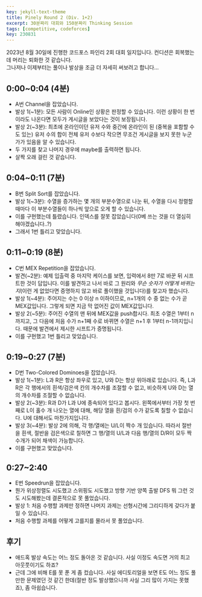 ```yaml
---
key: jekyll-text-theme
title: Pinely Round 2 (Div. 1+2)
excerpt: 30분짜리 대회와 150분짜리 Thinking Session
tags: [competitive, codeforces]
key: 230831
---
```

2023년 8월 30일에 진행한 코드포스 파인리 2회 대회 일지입니다. 컨디션은 회복했는데 머리는 퇴화한 것 같습니다.\
그나저나 이제부터는 풀이나 발상을 조금 더 자세히 써보려고 합니다...

## 0:00~0:04 (4분)
- A번 Channel을 잡았습니다.
- 발상 1(~1분): 모든 사람이 Online인 상황은 판정할 수 있습니다. 이런 상황이 한 번이라도 나온다면 모두가 게시글을 보았다는 것이 보장됩니다.
- 발상 2(~3분): 최초에 온라인이던 유저 수와 중간에 온라인이 된 (중복을 포함할 수도 있는) 유저 수의 합이 전체 유저 수보다 작으면 무조건 게시글을 보지 못한 누군가가 있음을 알 수 있습니다.
- 두 가지를 찾고 나머지 경우에 maybe를 출력하면 됩니다.
- 살짝 오래 걸린 것 같습니다.

## 0:04~0:11 (7분)
- B번 Split Sort를 잡았습니다.
- 발상 1(~3분): 수열을 증가하는 몇 개의 부분수열으로 나눈 뒤, 수열을 다시 정렬할 때마다 이 부분수열들이 하나씩 앞으로 오게 할 수 있습니다.
- 이를 구현했는데 틀렸습니다. 인덱스를 잘못 잡았습니다(0베 쓰는 것을 더 열심히 해야겠습니다..?)
- 그래서 1번 틀리고 맞았습니다.

## 0:11~0:19 (8분)
- C번 MEX Repetition을 잡았습니다.
- 발견(~2분): 예제 입출력 중 마지막 케이스를 보면, 입력에서 8만 7로 바꾼 뒤 시프트한 것이 답입니다. 이를 발견하고 나서 바로 그 원리와 *무슨 숫자가 어떻게 바뀌는지*(이런 게 없었다면 증명하지 않고 바로 풀이했을 것입니다)를 찾고자 했습니다.
- 발상 1(~4분): 주어지는 수는 0 이상 n 이하이므로, n+1개의 수 중 없는 수가 곧 MEX값입니다. 그렇게 되면 지금 막 없어진 값이 MEX값입니다.
- 발상 2(~5분): 주어진 수열의 맨 뒤에 MEX값을 push합시다. 최초 수열은 1부터 n까지고, 그 다음에 처음 수가 n+1째 수로 바뀌면 수열은 n+1 후 1부터 n-1까지입니다. 때문에 발견에서 제시한 시프트가 증명됩니다.
- 이를 구현했고 1번 틀리고 맞았습니다.

## 0:19~0:27 (7분)
- D번 Two-Colored Dominoes을 잡았습니다.
- 발상 1(~1분): L과 R은 항상 좌우로 있고, U와 D는 항상 위아래로 있습니다. 즉, L과 R은 각 행에서의 흰색/검은색 칸의 개수차를 조절할 수 없고, 비슷하게 U와 D는 열의 개수차를 조절할 수 없습니다.
- 발상 2(~3분): R과 D가 L과 U에 종속되어 있다고 봅시다. 왼쪽에서부터 가장 첫 번째로 L이 홀수 개 나오는 열에 대해, 해당 열을 흰/검의 수가 같도록 칠할 수 없습니다. U에 대해서도 마찬가지입니다.
- 발상 3(~4분): 발상 2에 의해, 각 행/열에는 U/L이 짝수 개 있습니다. 따라서 절반을 흰색, 절반을 검은색으로 칠하면 그 행/열의 U/L과 다음 행/열의 D/R이 모두 짝수개가 되어 채색이 가능합니다.
- 이를 구현했고 맞았습니다. 

## 0:27~2:40
- E번 Speedrun을 잡았습니다.
- 뭔가 위상정렬도 시도했고 스위핑도 시도했고 방향 기반 양쪽 출발 DFS 뭐 그런 것도 시도해봤는데 결론적으로 못 풀었습니다.
- 발상 1: 처음 수행할 과제만 정하면 나머지 과제는 선형시간에 그리디하게 갖다가 붙일 수 있습니다.
- 처음 수행할 과제를 어떻게 고를지를 몰라서 못 풀었습니다.

## 후기
- 애드혹 발상 속도는 어느 정도 돌아온 것 같습니다. 사실 이정도 속도면 거의 최고 아웃풋이기도 하죠?
- 근데 그에 비해 E를 못 푼 게 좀 컸습니다. 사실 에디토리얼을 보면 E도 어느 정도 풀만한 문제였던 것 같긴 한데(절반 정도 발상했으니까 사실 그리 많이 가지는 못했죠), 좀 아쉽습니다.
